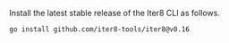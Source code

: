Install the latest stable release of the Iter8 CLI as follows.

```shell
go install github.com/iter8-tools/iter8@v0.16
```